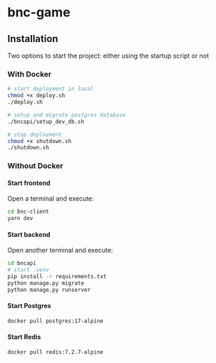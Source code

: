 # bnc-game

## Installation

Two options to start the project: either using the startup script or not

### With Docker

```bash
# start deployment in local
chmod +x deploy.sh
./deploy.sh
```

```bash
# setup and migrate postgres database
./bncapi/setup_dev_db.sh
```

```bash
# stop deployment
chmod +x shutdown.sh
./shutdown.sh
```

### Without Docker

#### Start frontend

Open a terminal and execute:

```bash
cd bnc-client
yarn dev
```

#### Start backend

Open another terminal and execute:

```bash
cd bncapi
# start .venv
pip install -r requirements.txt
python manage.py migrate
python manage.py runserver
```

#### Start Postgres

```bash
docker pull postgres:17-alpine
```

#### Start Redis

```bash
docker pull redis:7.2.7-alpine
```
